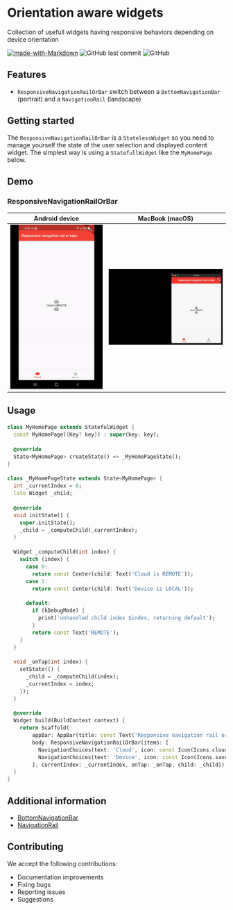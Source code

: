 # Orientation aware widgets

Collection of usefull widgets having responsive behaviors depending on device orientation

[![made-with-Markdown](https://img.shields.io/badge/Made%20with-Flutter-1389FD.svg)](http://flutter.dev) ![GitHub last commit](https://img.shields.io/github/last-commit/amwebexpert/guess_the_text) ![GitHub](https://img.shields.io/github/license/amwebexpert/guess_the_text)

## Features

- `ResponsiveNavigationRailOrBar` switch between a `BottomNavigationBar` (portrait) and a `NavigationRail` (landscape)

## Getting started

The `ResponsiveNavigationRailOrBar` is a `StatelessWidget` so you need to manage yourself the state of the user selection and displayed content widget. The simplest way is using a `StatefullWidget` like the `MyHomePage` below.

## Demo

### ResponsiveNavigationRailOrBar

Android device | MacBook (macOS)
-------------- | ----------------
<img src="https://github.com/amwebexpert/guess_the_text/raw/master/orientation_aware_widgets/doc/images/ResponsiveNavigationRailOrBar-demo.gif" /> | <img src="https://github.com/amwebexpert/guess_the_text/raw/master/orientation_aware_widgets/doc/images/ResponsiveNavigationRailOrBar-demo-macOS.gif" />



## Usage


```dart
class MyHomePage extends StatefulWidget {
  const MyHomePage({Key? key}) : super(key: key);

  @override
  State<MyHomePage> createState() => _MyHomePageState();
}

class _MyHomePageState extends State<MyHomePage> {
  int _currentIndex = 0;
  late Widget _child;

  @override
  void initState() {
    super.initState();
    _child = _computeChild(_currentIndex);
  }

  Widget _computeChild(int index) {
    switch (index) {
      case 0:
        return const Center(child: Text('Cloud is REMOTE'));
      case 1:
        return const Center(child: Text('Device is LOCAL'));

      default:
        if (kDebugMode) {
          print('unhandled child index $index, returning default');
        }
        return const Text('REMOTE');
    }
  }

  void _onTap(int index) {
    setState(() {
      _child = _computeChild(index);
      _currentIndex = index;
    });
  }

  @override
  Widget build(BuildContext context) {
    return Scaffold(
        appBar: AppBar(title: const Text('Responsive navigation rail or tabs')),
        body: ResponsiveNavigationRailOrBar(items: [
          NavigationChoices(text: 'Cloud', icon: const Icon(Icons.cloud)),
          NavigationChoices(text: 'Device', icon: const Icon(Icons.save_alt)),
        ], currentIndex: _currentIndex, onTap: _onTap, child: _child));
  }
}
```

## Additional information

* [BottomNavigationBar](https://api.flutter.dev/flutter/material/BottomNavigationBar-class.html)
* [NavigationRail](https://api.flutter.dev/flutter/material/NavigationRail-class.html)

## Contributing

We accept the following contributions:

* Documentation improvements
* Fixing bugs
* Reporting issues
* Suggestions

